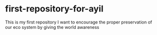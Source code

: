 # first-repository-for-ayil
This is my first repository
I want to encourage the proper preservation of our eco system by giving the world awareness
